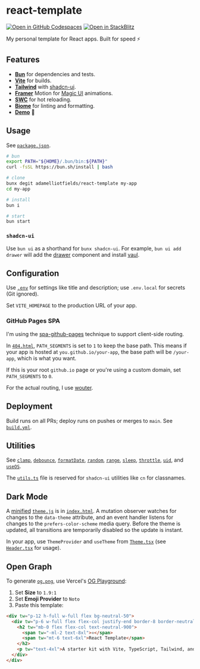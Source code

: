 # react-template

[![Open in GitHub Codespaces](https://github.com/codespaces/badge.svg)](https://codespaces.new/adamelliotfields/react-template?devcontainer_path=.devcontainer/devcontainer.json&machine=basicLinux32gb)
[![Open in StackBlitz](https://developer.stackblitz.com/img/open_in_stackblitz.svg)](https://pr.new/adamelliotfields/react-template)

My personal template for React apps. Built for speed ⚡

## Features

- [**Bun**](https://github.com/oven-sh/bun) for dependencies and tests.
- [**Vite**](https://github.com/vitejs/vite) for builds.
- [**Tailwind**](https://github.com/tailwindlabs/tailwindcss) with [shadcn-ui](https://github.com/shadcn-ui/ui).
- [**Framer**](https://github.com/framer/motion) Motion for [Magic UI](https://github.com/magicuidesign/magicui) animations.
- [**SWC**](https://github.com/vitejs/vite-plugin-react-swc) for hot reloading.
- [**Biome**](https://github.com/biomejs/biome) for linting and formatting.
- [**Demo**](https://aef.me/react-template) 🚀

## Usage

See [`package.json`](./package.json).

```sh
# bun
export PATH="${HOME}/.bun/bin:${PATH}"
curl -fsSL https://bun.sh/install | bash

# clone
bunx degit adamelliotfields/react-template my-app
cd my-app

# install
bun i

# start
bun start
```

### `shadcn-ui`

Use `bun ui` as a shorthand for `bunx shadcn-ui`. For example, `bun ui add drawer` will add the [drawer](https://ui.shadcn.com/docs/components/drawer) component and install [vaul](https://github.com/emilkowalski/vaul).

## Configuration

Use [`.env`](./.env) for settings like title and description; use `.env.local` for secrets (Git ignored).

Set `VITE_HOMEPAGE` to the production URL of your app.

### GitHub Pages SPA

I'm using the [spa-github-pages](https://github.com/rafgraph/spa-github-pages) technique to support client-side routing.

In [`404.html`](./public/404.html), `PATH_SEGMENTS` is set to `1` to keep the base path. This means if your app is hosted at `you.github.io/your-app`, the base path will be `/your-app`, which is what you want.

If this is your root `github.io` page or you're using a custom domain, set `PATH_SEGMENTS` to `0`.

For the actual routing, I use [wouter](https://github.com/molefrog/wouter).

## Deployment

Build runs on all PRs; deploy runs on pushes or merges to `main`. See [`build.yml`](./.github/workflows/build.yml).

## Utilities

See [`clamp`](./src/lib/clamp.ts), [`debounce`](./src/lib/debounce.ts), [`formatDate`](./src/lib/format-date.ts), [`random`](./src/lib/random.ts), [`range`](./src/lib/range.ts), [`sleep`](./src/lib/sleep.ts), [`throttle`](./src/lib/throttle.ts), [`uid`](./src/lib/uid.ts), and [`useOS`](./src/lib/use-os.ts).

The [`utils.ts`](./src/lib/utils.ts) file is reserved for `shadcn-ui` utilities like `cn` for classnames.

## Dark Mode

A [minified](https://try.terser.org) [`theme.js`](./public/theme.js) is in [`index.html`](./index.html). A mutation observer watches for changes to the `data-theme` attribute, and an event handler listens for changes to the `prefers-color-scheme` media query. Before the theme is updated, all transitions are temporarily disabled so the update is instant.

In your app, use `ThemeProvider` and `useTheme` from [`Theme.tsx`](./src/components/Theme.tsx) (see [`Header.tsx`](./src/components/Header.tsx) for usage).

## Open Graph

To generate [`og.png`](./public/og.png), use Vercel's [OG Playground](https://og-playground.vercel.app):
  1. Set **Size** to `1.9:1`
  2. Set **Emoji Provider** to `Noto`
  3. Paste this template:

```html
<div tw="p-12 h-full w-full flex bg-neutral-50">
  <div tw="p-6 w-full flex flex-col justify-end border-8 border-neutral-900">
    <h2 tw="mb-0 flex flex-col text-neutral-900">
      <span tw="-ml-2 text-8xl">⚛️</span>
      <span tw="mt-6 text-6xl">React Template</span>
    </h2>
    <p tw="text-4xl">A starter kit with Vite, TypeScript, Tailwind, and more.</p>
  </div>
</div>
```
